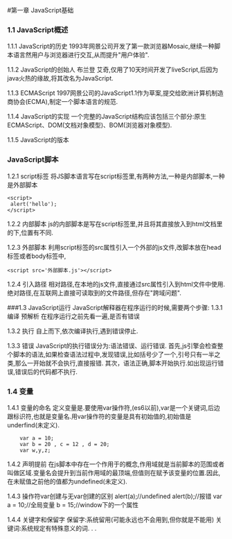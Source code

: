 #第一章  JavaScript基础

### 1.1 JavaScript概述

1.1.1 JavaScript的历史
1993年网景公司开发了第一款浏览器Mosaic,继续一种脚本语言然用户与浏览器进行交互,从而提升"用户体验".

1.1.2 JavaScript的创始人
布兰登 艾奇,仅用了10天时间开发了liveScript,后因为java火热的缘故,将其改名为JavaScript.

1.1.3 ECMAScript
1997网景公司的JavaScript1.1作为草案,提交给欧洲计算机制造商协会(ECMA),制定一个脚本语言的规范.

1.1.4 JavaScript的实现
一个完整的JavaScript结构应该包括三个部分:原生ECMAScript、DOM(文档对象模型)、BOM(浏览器对象模型).

1.1.5 JavaScript的版本

### JavaScript脚本
1.2.1 script标签
将JS脚本语言写在script标签里,有两种方法,一种是内部脚本,一种是外部脚本
 
    <script>
     alert('hello');
    </script>

1.2.2 内部脚本
js的内部脚本是写在script标签里,并且将其直接放入到html文档里的<!DOCTYPE html>下,位置有不同.

1.2.3 外部脚本
利用script标签的src属性引入一个外部的js文件,改脚本放在head标签或者body标签中,
    
    <script src='外部脚本.js'></script>

1.2.4 引入路径
相对路径,在本地的js文件,直接通过src属性引入到html文件中使用.
绝对路径,在互联网上直接可读取到的文件路径,但存在"跨域问题".

###1.3 JavaScript运行
JavaScript解释器在程序运行的时候,需要两个步骤:
1.3.1 编译
预解析  在程序运行之前先看一遍,是否有错误

1.3.2 执行
自上而下,依次编译执行,遇到错误停止.

1.3.3 错误
JavaScript的执行错误分为:语法错误、运行错误.
首先,js引擎会检查整个脚本的语法,如果检查语法过程中,发现错误,比如括号少了一个,引号只有一半之类,那么一开始就不会执行,直接报错.
其次，语法正确,脚本开始执行.如出现运行错误,错误后的代码都不执行.

### 1.4 变量
1.4.1 变量的命名
定义变量是.要使用var操作符,(es6以前),var是一个关键词,后边跟标识符,也就是变量名.用var操作符的变量是具有初始值的,初始值是underfind(未定义).

        var a = 10;
        var b = 20 , c = 12 , d = 20;
        var w,y,z;

1.4.2 声明提前
在js脚本中存在一个作用于的概念,作用域就是当前脚本的范围或者叫做区域.变量名会提升到当前作用域的最顶端,但值则在赋予该变量的位置.因此,在未赋值之前他的值都为undefined(未定义).

1.4.3 操作符var创建与无var创建的区别
        alert(a);//undefined
        alert(b);//报错
        var a = 10;//全局变量
        b = 15;//window下的一个属性

1.4.4 关键字和保留字
保留字:系统留用(可能永远也不会用到,但你就是不能用)
关键词:系统规定有特殊意义的词.
.
.